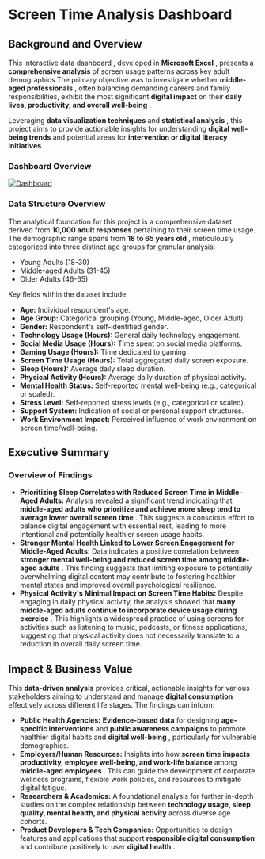 # Screen Time Analysis Dashboard

## Background and Overview

This interactive data dashboard , developed in **Microsoft Excel** , presents a **comprehensive analysis** of screen usage patterns across key adult demographics.The primary objective was to investigate whether **middle-aged professionals** , often balancing demanding careers and family responsibilities, exhibit the most significant **digital impact** on their **daily lives, productivity, and overall well-being** .

Leveraging **data visualization techniques** and **statistical analysis** , this project aims to provide actionable insights for understanding **digital well-being trends** and potential areas for **intervention or digital literacy initiatives** .

### Dashboard Overview

[![Dashboard](https://github.com/AlanDeng7/Screen-Time-Analysis-Dashboard/raw/main/Images/Overview.png)](https://github.com/AlanDeng7/Screen-Time-Analysis-Dashboard/blob/main/Images/Overview.png)

### Data Structure Overview

The analytical foundation for this project is a comprehensive dataset derived from **10,000 adult responses** pertaining to their screen time usage. The demographic range spans from **18 to 65 years old** , meticulously categorized into three distinct age groups for granular analysis:

- Young Adults (18-30)
- Middle-aged Adults (31-45)
- Older Adults (46-65)

Key fields within the dataset include:

- **Age:** Individual respondent's age.
- **Age Group:** Categorical grouping (Young, Middle-aged, Older Adult).
- **Gender:** Respondent's self-identified gender.
- **Technology Usage (Hours):** General daily technology engagement.
- **Social Media Usage (Hours):** Time spent on social media platforms.
- **Gaming Usage (Hours):** Time dedicated to gaming.
- **Screen Time Usage (Hours):** Total aggregated daily screen exposure.
- **Sleep (Hours):** Average daily sleep duration.
- **Physical Activity (Hours):** Average daily duration of physical activity.
- **Mental Health Status:** Self-reported mental well-being (e.g., categorical or scaled).
- **Stress Level:** Self-reported stress levels (e.g., categorical or scaled).
- **Support System:** Indication of social or personal support structures.
- **Work Environment Impact:** Perceived influence of work environment on screen time/well-being.

## Executive Summary

### Overview of Findings

- **Prioritizing Sleep Correlates with Reduced Screen Time in Middle-Aged Adults:** Analysis revealed a significant trend indicating that **middle-aged adults who prioritize and achieve more sleep tend to average lower overall screen time** . This suggests a conscious effort to balance digital engagement with essential rest, leading to more intentional and potentially healthier screen usage habits.
- **Stronger Mental Health Linked to Lower Screen Engagement for Middle-Aged Adults:** Data indicates a positive correlation between **stronger mental well-being and reduced screen time among middle-aged adults** . This finding suggests that limiting exposure to potentially overwhelming digital content may contribute to fostering healthier mental states and improved overall psychological resilience.
- **Physical Activity's Minimal Impact on Screen Time Habits:** Despite engaging in daily physical activity, the analysis showed that **many middle-aged adults continue to incorporate device usage during exercise** . This highlights a widespread practice of using screens for activities such as listening to music, podcasts, or fitness applications, suggesting that physical activity does not necessarily translate to a reduction in overall daily screen time.

## Impact & Business Value

This **data-driven analysis** provides critical, actionable insights for various stakeholders aiming to understand and manage **digital consumption** effectively across different life stages. The findings can inform:

- **Public Health Agencies:** **Evidence-based data** for designing **age-specific interventions** and **public awareness campaigns** to promote healthier digital habits and **digital well-being** , particularly for vulnerable demographics.
- **Employers/Human Resources:** Insights into how **screen time impacts productivity, employee well-being, and work-life balance** among **middle-aged employees** . This can guide the development of corporate wellness programs, flexible work policies, and resources to mitigate digital fatigue.
- **Researchers & Academics:** A foundational analysis for further in-depth studies on the complex relationship between **technology usage, sleep quality, mental health, and physical activity** across diverse age cohorts.
- **Product Developers & Tech Companies:** Opportunities to design features and applications that support **responsible digital consumption** and contribute positively to user **digital health** .
